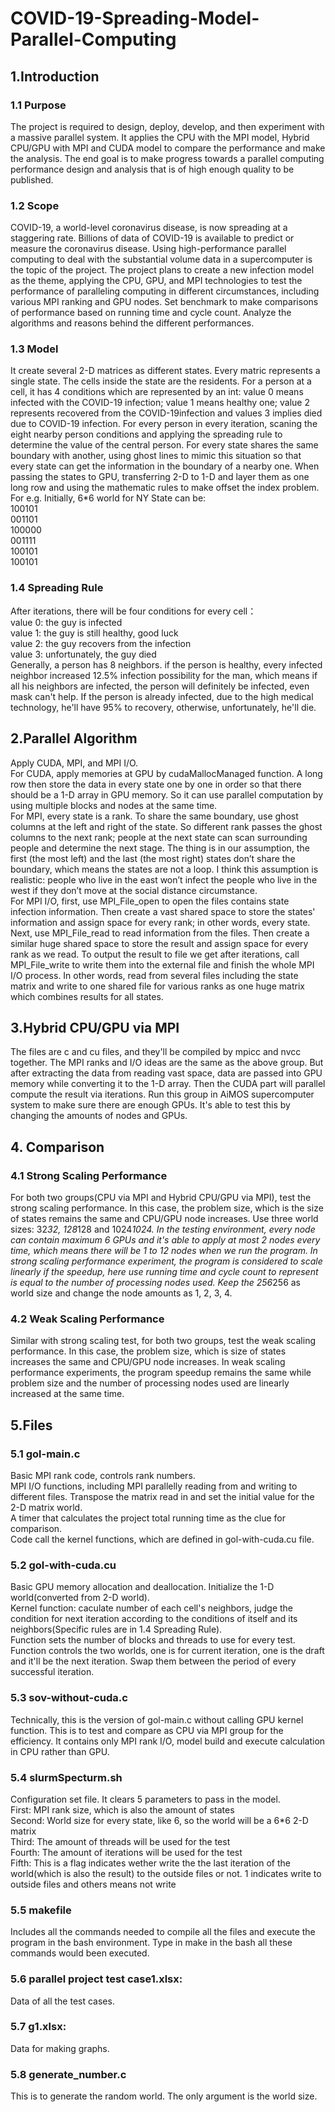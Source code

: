 # COVID-19-Spreading-Model-Parallel-Computing
## 1.Introduction
### 1.1 Purpose
The project is required to design, deploy, develop, and then experiment with a massive parallel system. It applies the CPU with the MPI model, Hybrid CPU/GPU with MPI and CUDA model to compare the performance and make the analysis. The end goal is to make progress towards a parallel computing performance design and analysis that is of high enough quality to be published.
### 1.2 Scope
COVID-19, a world-level coronavirus disease, is now spreading at a staggering rate. Billions of data of COVID-19 is available to predict or measure the coronavirus disease. Using high-performance parallel computing to deal with the substantial volume data in a supercomputer is the topic of the project. The project plans to create a new infection model as the theme, applying the CPU, GPU, and MPI technologies to test the performance of paralleling computing in different circumstances, including various MPI ranking and GPU nodes. Set benchmark to make comparisons of performance based on running time and cycle count. Analyze the algorithms and reasons behind the different performances.
### 1.3 Model
It create several 2-D matrices as different states. Every matric represents a single state. The cells inside the state are the residents. For a person at a cell, it has 4 conditions which are represented by an int: value 0 means infected with the COVID-19 infection; value 1 means healthy one; value 2 represents recovered from the COVID-19infection and values 3 implies died due to COVID-19 infection. For every person in every iteration, scaning the eight nearby person conditions and applying the spreading rule to determine the value of the central person. For every state shares the same boundary with another, using ghost lines to mimic this situation so that every state can get the information in the boundary of a nearby one. When passing the states to GPU, transferring 2-D to 1-D and layer them as one long row and using the mathematic rules to make offset the index problem.<br>
For e.g.
Initially, 6*6 world for NY State can be:<br>
100101 <br>
001101 <br>
100000 <br>
001111 <br>
100101 <br>
100101 
### 1.4 Spreading Rule
After iterations, there will be four conditions for every cell： <br>
value 0: the guy is infected <br>
value 1: the guy is still healthy, good luck <br>
value 2: the guy recovers from the infection <br>
value 3: unfortunately, the guy died <br>
Generally, a person has 8 neighbors. if the person is healthy, every infected neighbor increased 12.5% infection possibility for the man, which means if all his neighbors are infected, the person will definitely be infected, even mask can't help.  If the person is already infected, due to the high medical technology, he'll have 95% to recovery, otherwise, unfortunately, he'll die.
<br>
## 2.Parallel Algorithm
Apply CUDA, MPI, and MPI I/O. <br> 
For CUDA, apply memories at GPU by cudaMallocManaged function. A long row then store the data in every state one by one in order so that there should be a 1-D array in GPU memory. So it can use parallel computation by using multiple blocks and nodes at the same time. <br>
For MPI, every state is a rank. To share the same boundary, use ghost columns at the left and right of the state. So different rank passes the ghost columns to the next rank; people at the next state can scan surrounding people and determine the next stage. The thing is in our assumption, the first (the most left) and the last (the most right) states don’t share the boundary, which means the states are not a loop. I think this assumption is realistic: people who live in the east won’t infect the people who live in the west if they don’t move at the social distance circumstance. <br>
For MPI I/O, first, use MPI_File_open to open the files contains state infection information. Then create a vast shared space to store the states' information and assign space for every rank; in other words, every state. Next, use MPI_File_read to read information from the files. Then create a similar huge shared space to store the result and assign space for every rank as we read. To output the result to file we get after iterations, call MPI_File_write to write them into the external file and finish the whole MPI I/O process. In other words, read from several files including the state matrix and write to one shared file for various ranks as one huge matrix which combines results for all states.
<br>
## 3.Hybrid CPU/GPU via MPI
The files are c and cu files, and they'll  be compiled by mpicc and nvcc together. The MPI ranks and I/O ideas are the same as the above group. But after extracting the data from reading vast space, data are passed into GPU memory while converting it to the 1-D array. Then the CUDA part will parallel compute the result via iterations. Run this group in AiMOS supercomputer system to make sure there are enough GPUs. It's able to test this by changing the amounts of nodes and GPUs.
<br>
## 4. Comparison
### 4.1 Strong Scaling Performance
For both two groups(CPU via MPI and Hybrid CPU/GPU via MPI), test the strong scaling performance. In this case, the problem size, which is the size of states remains the same and CPU/GPU node increases. Use three world sizes: 32*32, 128*128 and 1024*1024. In the testing environment, every node can contain maximum 6 GPUs and it's able to apply at most 2 nodes every time, which means there will be 1 to 12 nodes when we run the program. In strong scaling performance experiment, the program is considered to scale linearly if the speedup, here use running time and cycle count to represent is equal to the number of processing nodes used. Keep the 256*256 as world size and change the node amounts as 1, 2, 3, 4.
### 4.2 Weak Scaling Performance
Similar with strong scaling test, for both two groups, test the weak scaling performance. In this case, the problem size, which is size of states increases the same and CPU/GPU node increases. In weak scaling performance experiments, the program speedup remains the same while problem size and the number of processing nodes used are linearly increased at the same time.
<br>
## 5.Files
### 5.1 gol-main.c
Basic MPI rank code, controls rank numbers. <br>
MPI I/O functions, including MPI parallelly reading from and writing to different files. Transpose the matrix read in and set the initial value for the 2-D matrix world.<br>
A timer that calculates the project total running time as the clue for comparison. <br>
Code call the kernel functions, which are defined in gol-with-cuda.cu file. 
### 5.2 gol-with-cuda.cu
Basic GPU memory allocation and deallocation. Initialize the 1-D world(converted from 2-D world). <br>
Kernel function: caculate number of each cell's neighbors, judge the condition for next iteration according to the conditions of itself and its neighbors(Specific rules are in 1.4 Spreading Rule).  <br>
Function sets the number of blocks and threads to use for every test. <br>
Function controls the two worlds, one is for current iteration, one is the draft and it'll be the next iteration. Swap them between the period of every successful iteration. <br>
### 5.3 sov-without-cuda.c
Technically, this is the version of gol-main.c without calling GPU kernel function. This is to test and compare as CPU via MPI group for the efficiency. It contains only MPI rank I/O, model build and execute calculation in CPU rather than GPU.
### 5.4 slurmSpecturm.sh
Configuration set file. It clears 5 parameters to pass in the model.<br>
First: MPI rank size, which is also the amount of states <br>
Second: World size for every state, like 6, so the world will be a 6*6 2-D matrix <br>
Third: The amount of threads will be used for the test <br>
Fourth: The amount of iterations will be used for the test <br> 
Fifth: This is a flag indicates wether write the the last iteration of the world(which is also the result) to the outside files or not. 1 indicates write to outside files and others means not write <br>
### 5.5 makefile
Includes all the commands needed to compile all the files and execute the program in the bash environment. Type in make in the bash all these commands would been executed.
### 5.6 parallel project test case1.xlsx:
Data of all the test cases.
### 5.7 g1.xlsx:
Data for making graphs.
### 5.8 generate_number.c
This is to generate the random world. The only argument is the world size.




